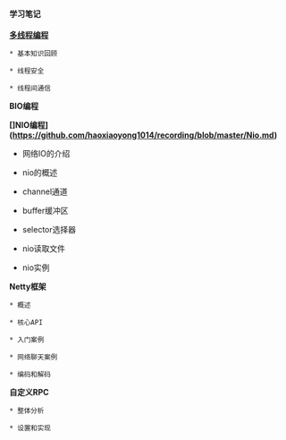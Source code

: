 #### 学习笔记

**[多线程编程](https://github.com/haoxiaoyong1014/recording/blob/master/Thread.md)**

    * 基本知识回顾
    
    * 线程安全
    
    * 线程间通信
    
**BIO编程**    

**[]NIO编程](https://github.com/haoxiaoyong1014/recording/blob/master/Nio.md)**    

* 网络IO的介绍

* nio的概述

* channel通道

* buffer缓冲区

* selector选择器

* nio读取文件

* nio实例
    
    
**Netty框架**   

    * 概述
    
    * 核心API
    
    * 入门案例
    
    * 网络聊天案例
    
    * 编码和解码
    
**自定义RPC**   

    * 整体分析
    
    * 设置和实现
